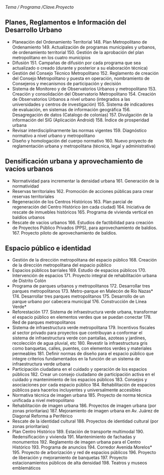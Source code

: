 
_Tema / Programa /Clave.Proyecto_

## Planes, Reglamentos e Información del Desarrollo Urbano

* Planeación del Ordenamiento Territorial
    148. Plan Metropolitano de Ordenamiento
    149. Actualización de programas municipales y urbanos, de ordenamiento territorial
    150. Gestión de la aprobación del plan metropolitano en los cuatro municipios
* Difusión
    151. Campañas de difusión por cada programa que sea actualizado o creado (durante y posterior a su elaboración técnica)
* Gestión del Consejo Técnico Metropolitano
    152. Reglamento de creación del Consejo Metropolitano y puesta en operación, nombramiento de Consejeros y mecanismos de participación y decisión
* Sistema de Monitoreo y de Observatorios Urbanos y metropolitano
    153. Creación y consolidación del Observatorio Metropolitano
    154. Creación de Observatorios Urbanos a nivel urbano (integrados a las universidades y centros de investigación)
    155. Sistema de indicadores de evaluación, en sistemas de información geográfica
    156. Desagregación de datos (Catalogo de colonias)
    157. Divulgación de la información del SIG (Aplicación Android)
    158. Índice de prosperidad urbana
* Revisar interdisciplinarmente las normas vigentes
    159. Diagnóstico normativo a nivel urbano y metropolitano
* Diseño y homologación del cuerpo normativo
    160. Nuevo proyecto de reglamentación urbana y metropolitana (técnica, legal y administrativa)

## Densificación  urbana y aprovechamiento de vacíos urbanos

* Normatividad para incrementar la densidad urbana
    161. Generación de la normatividad
* Reservas territoriales
    162. Promoción de acciones públicas para crear reservas territoriales
* Regeneración de los Centros Históricos
    163. Plan parcial de regeneración del Centro Histórico (en cada ciudad)
    164. Iniciativa de rescate de inmuebles históricos
    165. Programa de vivienda vertical en baldíos urbanos
* Rescate de vacíos urbanos
    166. Estudios de factibilidad para creación de Proyectos Público Privados (PPS), para aprovechamiento de baldíos.
    167. Proyecto piloto de aprovechamiento de baldíos.

## Espacio público e identidad

* Gestión de la dirección metropolitana del espacio público
    168. Creación de la dirección metropolitana del espacio público
* Espacios públicos barriales
    169. Estudio de espacios públicos
    170. Intervención de espacios
    171. Proyecto integral de rehabilitación urbana de Distrito Colón
* Programa de parques urbanos y metropolitanos
    172. Desarrollar tres parques metropolitanos
    173. Metro-parque en Malecón de Río Nazas*
    174. Desarrollar tres parques metropolitanos
    175. Desarrollo de un parque urbano por cabecera municipal
    176. Construcción de Línea Verde*
* Reforestación
    177. Sistema de infraestructura verde urbana, transformar el espacio público en elementos verdes que se puedan conectar
    178. Red de parques metropolitanos
* Sistema de infraestructura verde metropolitana
    179. Incentivos fiscales al sector privado para proyectos que contribuyan a conformar el sistema de infraestructura verde con pantallas, azoteas y jardines, recolección de agua pluvial, etc
    180. Revestir la infraestructura gris como banquetas, calles, puentes, con elementos verdes y materiales permeables
    181. Definir normas de diseño para el espacio público que integre criterios fundamentados en la función de un sistema de infraestructura verde urbana
* Participación ciudadana en el cuidado y operación de los espacios públicos
    182. Crear un consejo ciudadano de participación activa en el cuidado y mantenimiento de los espacios públicos
    183. Consejos y asociaciones por cada espacio público
    184. Rehabilitación de espacios públicos para hacerlos incluyentes y universalmente accesibles
* Normativa técnica de imagen urbana
    185. Proyecto de norma técnica unificada a nivel metropolitano
* Rehabilitación de imagen urbana
    186. Proyectos de imagen urbana (por zonas prioritarias)
    187. Mejoramiento de imagen urbana en Av. Juárez de Diagonal Reforma a Periférico
* Rescate de la identidad cultural
    188. Proyectos de identidad cultural (por zonas prioritarias)
* Plan Centro Histórico
    189. Estación de transporte multimodal
    190. Redensificación y vivienda
    191. Mantenimiento de fachadas y monumentos
    192. Reglamento de imagen urbana para el Centro Histórico
    193. Programa de anuncios
    194. Corredor Avenida Morelos*
    195. Proyecto de arborización y red de espacios públicos
    196. Proyecto de liberación y mejoramiento de banquetas
    197. Proyecto estacionamientos públicos de alta densidad
    198. Teatros y museos emblemáticos
